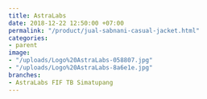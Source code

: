 ```yaml
---
title: AstraLabs
date: 2018-12-22 12:50:00 +07:00
permalink: "/product/jual-sabnani-casual-jacket.html"
categories:
- parent
image:
- "/uploads/Logo%20AstraLabs-058807.jpg"
- "/uploads/Logo%20AstraLabs-8a6e1e.jpg"
branches:
- AstraLabs FIF TB Simatupang
---
```



